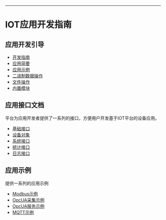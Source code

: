 
---

# IOT应用开发指南

## 应用开发引导

* [开发指南](/app_dev_guide/tutorial.md)
* [应用简要](//app_dev_guide/onestep.md)
* [应用示例](/app_dev_guide/example.md)
* [二进制数据操作](/app_dev_guide/binary.md)
* [文件操作](/app_dev_guide/file.md)
* [内置模块](/app_dev_guide/modules.md)

## 应用接口文档

平台为应用开发者提供了一系列的接口，方便用户开发基于IOT平台的设备应用。

* [基础接口](/app/api.md)
* [设备对象](/app/device.md)
* [系统接口](/app/sys.md)
* [统计接口](/app/stat.md)
* [日志接口](/app/logger.md)

## 应用示例

提供一系列的应用示例

* [Modbus示例](/examples/modbus.md)
* [OpcUA采集示例](/examples/opcuacollect.md)
* [OpcUA服务示例](/examples/opcuaserver.md)
* [MQTT示例](/examples/mqtt.md)




